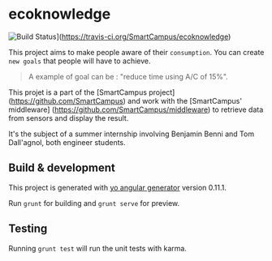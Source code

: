 # ecoknowledge 
![Build Status](https://travis-ci.org/SmartCampus/ecoknowledge.svg?branch=master)](https://travis-ci.org/SmartCampus/ecoknowledge)


This project aims to make people aware of their `consumption`. You can create `new goals` that people will have to achieve.
> A example of goal can be : "reduce time using A/C of 15%".

This projet is a part of the [SmartCampus project] (https://github.com/SmartCampus) and work with the [SmartCampus' middleware] (https://github.com/SmartCampus/middleware) to retrieve data from sensors and display the result.

It's the subject of a summer internship involving Benjamin Benni and Tom Dall'agnol, both engineer students.


## Build & development
This project is generated with [yo angular generator](https://github.com/yeoman/generator-angular)
version 0.11.1.

Run `grunt` for building and `grunt serve` for preview.

## Testing

Running `grunt test` will run the unit tests with karma.


